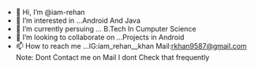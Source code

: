 - 👋 Hi, I’m @iam-rehan
- 👀 I’m interested in ...Android And Java
- 🌱 I’m currently persuing ... B.Tech In Cumputer Science
- 💞️ I’m looking to collaborate on ...Projects in Android
- 📫 How to reach me ...IG:iam_rehan__khan
                        Mail:rkhan9587@gmail.com
                        Note: Dont Contact me on Mail I dont Check that frequently

<!---
iam-rehan/iam-rehan is a ✨ special ✨ repository because its `README.md` (this file) appears on your GitHub profile.
You can click the Preview link to take a look at your changes.
--->
